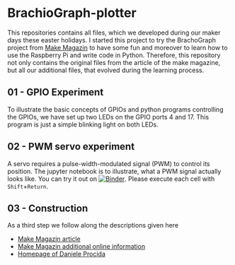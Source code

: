 # BrachioGraph-plotter

This repositories contains all files, which we developed during our maker days these easter holidays. I started this project to try the BrachoGraph project from [Make Magazin](http://make-magazin.de/x6n4) to have some fun and moreover to learn how to use the Raspberry Pi and write code in Python. Therefore, this repository not only contains the original files from the article of the make magazine, but all our additional files, that evolved during the learning process.

## 01 - GPIO Experiment

To illustrate the basic concepts of GPIOs and python programs controlling the GPIOs, we have set up two LEDs on the GPIO ports 4 and 17. This program is just a simple blinking light on both LEDs.

## 02 - PWM servo experiment

A servo requires a pulse-width-modulated signal (PWM) to control its position. The jupyter notebook is to illustrate, what a PWM signal actually looks like. You can try it out on [![Binder](https://mybinder.org/badge_logo.svg)](https://mybinder.org/v2/gh/andrebell/brachiograph.git/master?filepath=%2Fexperiment_02%2Fpwm_demo.ipynb). Please execute each cell with `Shift`+`Return`.

## 03 - Construction

As a third step we follow along the descriptions given here

- [Make Magazin article](https://www.heise.de/select/make/2020/1/1583178299765746)
- [Make Magazin additional online information](https://www.heise.de/make/artikel/Der-einfachste-Plotter-der-Welt-4653323.html)
- [Homepage of Daniele Procida](https://www.brachiograph.art/)


